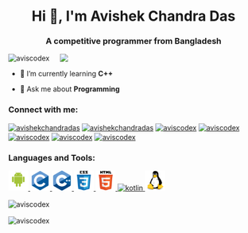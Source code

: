 
<h1 align="center">Hi 👋, I'm Avishek Chandra Das</h1>
<h3 align="center">A competitive programmer from Bangladesh</h3>
<img align="right" alt-"Coding" width="400" src="https://dribbble.com/shots/3848914-Programmer-Thomas/attachments/10055456?mode=media">

<p align="left"> <img src="https://komarev.com/ghpvc/?username=aviscodex&label=Profile%20views&color=0e75b6&style=flat" alt="aviscodex" /> </p>

- 🌱 I’m currently learning **C++**

- 💬 Ask me about **Programming**

<h3 align="left">Connect with me:</h3>
<p align="left">
<a href="https://linkedin.com/in/avishekchandradas" target="blank"><img align="center" src="https://raw.githubusercontent.com/rahuldkjain/github-profile-readme-generator/master/src/images/icons/Social/linked-in-alt.svg" alt="avishekchandradas" height="30" width="40" /></a>
<a href="https://fb.com/avishekchandradas" target="blank"><img align="center" src="https://raw.githubusercontent.com/rahuldkjain/github-profile-readme-generator/master/src/images/icons/Social/facebook.svg" alt="avishekchandradas" height="30" width="40" /></a>
<a href="https://www.codechef.com/users/aviscodex" target="blank"><img align="center" src="https://cdn.jsdelivr.net/npm/simple-icons@3.1.0/icons/codechef.svg" alt="aviscodex" height="30" width="40" /></a>
<a href="https://www.hackerrank.com/aviscodex" target="blank"><img align="center" src="https://raw.githubusercontent.com/rahuldkjain/github-profile-readme-generator/master/src/images/icons/Social/hackerrank.svg" alt="aviscodex" height="30" width="40" /></a>
<a href="https://codeforces.com/profile/aviscodex" target="blank"><img align="center" src="https://raw.githubusercontent.com/rahuldkjain/github-profile-readme-generator/master/src/images/icons/Social/codeforces.svg" alt="aviscodex" height="30" width="40" /></a>
<a href="https://www.leetcode.com/aviscodex" target="blank"><img align="center" src="https://raw.githubusercontent.com/rahuldkjain/github-profile-readme-generator/master/src/images/icons/Social/leet-code.svg" alt="aviscodex" height="30" width="40" /></a>
<a href="https://www.hackerearth.com/aviscodex" target="blank"><img align="center" src="https://raw.githubusercontent.com/rahuldkjain/github-profile-readme-generator/master/src/images/icons/Social/hackerearth.svg" alt="aviscodex" height="30" width="40" /></a>
</p>

<h3 align="left">Languages and Tools:</h3>
<p align="left"> <a href="https://developer.android.com" target="_blank" rel="noreferrer"> <img src="https://raw.githubusercontent.com/devicons/devicon/master/icons/android/android-original-wordmark.svg" alt="android" width="40" height="40"/> </a> <a href="https://www.cprogramming.com/" target="_blank" rel="noreferrer"> <img src="https://raw.githubusercontent.com/devicons/devicon/master/icons/c/c-original.svg" alt="c" width="40" height="40"/> </a> <a href="https://www.w3schools.com/cpp/" target="_blank" rel="noreferrer"> <img src="https://raw.githubusercontent.com/devicons/devicon/master/icons/cplusplus/cplusplus-original.svg" alt="cplusplus" width="40" height="40"/> </a> <a href="https://www.w3schools.com/css/" target="_blank" rel="noreferrer"> <img src="https://raw.githubusercontent.com/devicons/devicon/master/icons/css3/css3-original-wordmark.svg" alt="css3" width="40" height="40"/> </a> <a href="https://www.w3.org/html/" target="_blank" rel="noreferrer"> <img src="https://raw.githubusercontent.com/devicons/devicon/master/icons/html5/html5-original-wordmark.svg" alt="html5" width="40" height="40"/> </a> <a href="https://kotlinlang.org" target="_blank" rel="noreferrer"> <img src="https://www.vectorlogo.zone/logos/kotlinlang/kotlinlang-icon.svg" alt="kotlin" width="40" height="40"/> </a> <a href="https://www.linux.org/" target="_blank" rel="noreferrer"> <img src="https://raw.githubusercontent.com/devicons/devicon/master/icons/linux/linux-original.svg" alt="linux" width="40" height="40"/> </a> </p>

<p><img align="center" src="https://github-readme-stats.vercel.app/api/top-langs?username=aviscodex&show_icons=true&locale=en&layout=compact" alt="aviscodex" /></p>

<p><img align="center" src="https://github-readme-streak-stats.herokuapp.com/?user=aviscodex&" alt="aviscodex" /></p>
